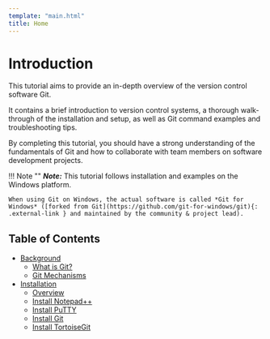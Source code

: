 ```yaml
---
template: "main.html"
title: Home
---
```


# Introduction

This tutorial aims to provide an in-depth overview of the version control software Git.

It contains a brief introduction to version control systems, a thorough walk-through of the installation and setup, as well as Git command examples and troubleshooting tips.

By completing this tutorial, you should have a strong understanding of the fundamentals of Git and how to collaborate with team members on software development projects.

!!! Note ""
	__*Note:*__ This tutorial follows installation and examples on the Windows platform.
	
	When using Git on Windows, the actual software is called *Git for Windows* ([forked from Git](https://github.com/git-for-windows/git){: .external-link } and maintained by the community & project lead).

## Table of Contents

- [Background](background)
	- [What is Git?](background/#what-is-git)
	- [Git Mechanisms](background/#git-mechanisms)
- [Installation](installation)
	- [Overview](installation/#overview)
	- [Install Notepad++](installation/#install-notepad)
	- [Install PuTTY](installation/#install-putty)
	- [Install Git](installation/#install-git)
	- [Install TortoiseGit](installation/#install-tortoisegit)
